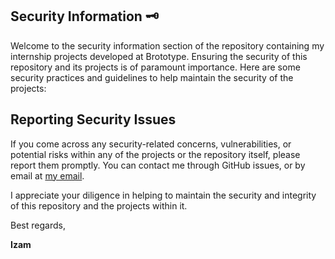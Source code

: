 ## Security Information 🗝

Welcome to the security information section of the repository containing my internship projects developed at Brototype. Ensuring the security of this repository and its projects is of paramount importance. Here are some security practices and guidelines to help maintain the security of the projects:

## Reporting Security Issues

If you come across any security-related concerns, vulnerabilities, or potential risks within any of the projects or the repository itself, please report them promptly. You can contact me through GitHub issues, or by email at [my email](mailto:izamdeveloper1@gmail.com).

I appreciate your diligence in helping to maintain the security and integrity of this repository and the projects within it.

Best regards,

**Izam**
